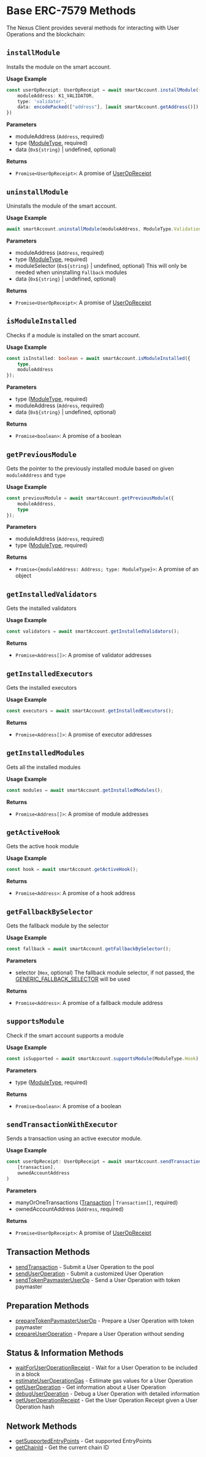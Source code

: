 # Base ERC-7579 Methods

The Nexus Client provides several methods for interacting with User Operations and the blockchain:

## `installModule`
Installs the module on the smart account.

**Usage Example**

```typescript
const userOpReceipt: UserOpReceipt = await smartAccount.installModule({
    moduleAddress: K1_VALIDATOR,
    type: 'validator',
    data: encodePacked(["address"], [await smartAccount.getAddress()])
})
```

**Parameters**

- moduleAddress (`Address`, required)
- type ([ModuleType](https://github.com/bcnmy/biconomy-client-sdk/blob/b66b611aa35af13da879995078892827aabf30e4/src/modules/utils/Types.ts#L232), required)
- data (`0x${string}` | undefined, optional)

**Returns**

- `Promise<UserOpReceipt>`: A promise of [UserOpReceipt](https://github.com/bcnmy/biconomy-client-sdk/blob/b3fe78f74ec366f50bbbb5ad8cf043e689df6bff/src/bundler/utils/Types.ts#L23) 

## `uninstallModule`
Uninstalls the module of the smart account.

**Usage Example**

```typescript
await smartAccount.uninstallModule(moduleAddress, ModuleType.Validation);
```

**Parameters**

- moduleAddress (`Address`, required)
- type ([ModuleType](https://github.com/bcnmy/biconomy-client-sdk/blob/b66b611aa35af13da879995078892827aabf30e4/src/modules/utils/Types.ts#L232), required)
- moduleSelector (`0x${string}` | undefined, optional) This will only be needed when uninstalling `Fallback` modules
- data (`0x${string}` | undefined, optional)

**Returns**

- `Promise<UserOpReceipt>`: A promise of [UserOpReceipt](https://github.com/bcnmy/biconomy-client-sdk/blob/b3fe78f74ec366f50bbbb5ad8cf043e689df6bff/src/bundler/utils/Types.ts#L23) 

## `isModuleInstalled`
Checks if a module is installed on the smart account.

**Usage Example**

```typescript
const isInstalled: boolean = await smartAccount.isModuleInstalled({
    type,
    moduleAddress
});
```

**Parameters**

- type ([ModuleType](https://github.com/bcnmy/biconomy-client-sdk/blob/b66b611aa35af13da879995078892827aabf30e4/src/modules/utils/Types.ts#L232), required)
- moduleAddress (`Address`, required)
- data (`0x${string}` | undefined, optional)

**Returns**

- `Promise<boolean>`: A promise of a boolean

## `getPreviousModule`
Gets the pointer to the previously installed module based on given `moduleAddress` and `type`

**Usage Example**

```typescript
const previousModule = await smartAccount.getPreviousModule({
    moduleAddress,
    type
});
```

**Parameters**

- moduleAddress (`Address`, required)
- type ([ModuleType](https://github.com/bcnmy/biconomy-client-sdk/blob/b66b611aa35af13da879995078892827aabf30e4/src/modules/utils/Types.ts#L232), required)

**Returns**

- `Promise<{moduleAddress: Address; type: ModuleType}>`: A promise of an object

## `getInstalledValidators`
Gets the installed validators 

**Usage Example**

```typescript
const validators = await smartAccount.getInstalledValidators();
```

**Returns**

- `Promise<Address[]>`: A promise of validator addresses

## `getInstalledExecutors`
Gets the installed executors 

**Usage Example**

```typescript
const executors = await smartAccount.getInstalledExecutors();
```

**Returns**

- `Promise<Address[]>`: A promise of executor addresses

## `getInstalledModules`
Gets all the installed modules

**Usage Example**

```typescript
const modules = await smartAccount.getInstalledModules();
```

**Returns**

- `Promise<Address[]>`: A promise of module addresses

## `getActiveHook`
Gets the active hook module

**Usage Example**

```typescript
const hook = await smartAccount.getActiveHook();
```

**Returns**

- `Promise<Address>`: A promise of a hook address

## `getFallbackBySelector`
Gets the fallback module by the selector

**Usage Example**

```typescript
const fallback = await smartAccount.getFallbackBySelector();
```

**Parameters**

- selector (`Hex`, optional) The fallback module selector, if not passed, the [GENERIC_FALLBACK_SELECTOR](https://github.com/bcnmy/biconomy-client-sdk/blob/b3fe78f74ec366f50bbbb5ad8cf043e689df6bff/src/account/utils/Constants.ts#L122) will be used

**Returns**

- `Promise<Address>`: A promise of a fallback module address

## `supportsModule`
Check if the smart account supports a module

**Usage Example**

```typescript
const isSupported = await smartAccount.supportsModule(ModuleType.Hook);
```

**Parameters**

- type ([ModuleType](https://github.com/bcnmy/biconomy-client-sdk/blob/b66b611aa35af13da879995078892827aabf30e4/src/modules/utils/Types.ts#L232), required)

**Returns**

- `Promise<boolean>`: A promise of a boolean

## `sendTransactionWithExecutor`
Sends a transaction using an active executor module.

**Usage Example**

```typescript
const userOpReceipt: UserOpReceipt = await smartAccount.sendTransactionWithExecutor(
    [transaction], 
    ownedAccountAddress
)
```

**Parameters**

- manyOrOneTransactions ([Transaction](https://github.com/bcnmy/biconomy-client-sdk/blob/b3fe78f74ec366f50bbbb5ad8cf043e689df6bff/src/account/utils/Types.ts#L346) | `Transaction[]`, required)
- ownedAccountAddress (`Address`, required) 

**Returns**

- `Promise<UserOpReceipt>`: A promise of [UserOpReceipt](https://github.com/bcnmy/biconomy-client-sdk/blob/b3fe78f74ec366f50bbbb5ad8cf043e689df6bff/src/bundler/utils/Types.ts#L23) 

## Transaction Methods
- [sendTransaction](/nexus-client/methods/sendTransaction) - Submit a User Operation to the pool
- [sendUserOperation](/nexus-client/methods/sendUserOperation) - Submit a customized User Operation
- [sendTokenPaymasterUserOp](/nexus-client/methods/sendTokenPaymasterUserOp) - Send a User Operation with token paymaster

## Preparation Methods
- [prepareTokenPaymasterUserOp](/nexus-client/methods/prepareTokenPaymasterUserOp) - Prepare a User Operation with token paymaster
- [prepareUserOperation](/nexus-client/methods/prepareUserOperation) - Prepare a User Operation without sending

## Status & Information Methods
- [waitForUserOperationReceipt](/nexus-client/methods/waitForUserOperationReceipt) - Wait for a User Operation to be included in a block
- [estimateUserOperationGas](/nexus-client/methods/estimateUserOperationGas) - Estimate gas values for a User Operation
- [getUserOperation](/nexus-client/methods/getUserOperation) - Get information about a User Operation
- [debugUserOperation](/nexus-client/methods/debugUserOperation) - Debug a User Operation with detailed information
- [getUserOperationReceipt](/nexus-client/methods/getUserOperationReceipt) - Get the User Operation Receipt given a User Operation hash

## Network Methods
- [getSupportedEntryPoints](/nexus-client/methods/getSupportedEntryPoints) - Get supported EntryPoints
- [getChainId](/nexus-client/methods/getChainId) - Get the current chain ID
